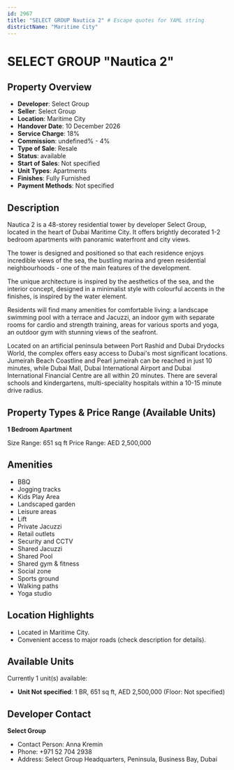 ```yaml
---
id: 2967
title: "SELECT GROUP Nautica 2" # Escape quotes for YAML string
districtName: "Maritime City"
---
```


# SELECT GROUP "Nautica 2"

## Property Overview
- **Developer**: Select Group
- **Seller**: Select Group
- **Location**: Maritime City
- **Handover Date**: 10 December 2026
- **Service Charge**: 18%
- **Commission**: undefined% - 4%
- **Type of Sale**: Resale
- **Status**: available
- **Start of Sales**: Not specified
- **Unit Types**: Apartments
- **Finishes**: Fully Furnished
- **Payment Methods**: Not specified

## Description
Nautica 2 is a 48-storey residential tower by developer Select Group, located in the heart of Dubai Maritime City. It offers brightly decorated 1-2 bedroom apartments with panoramic waterfront and city views.

The tower is designed and positioned so that each residence enjoys incredible views of the sea, the bustling marina and green residential neighbourhoods - one of the main features of the development.

The unique architecture is inspired by the aesthetics of the sea, and the interior concept, designed in a minimalist style with colourful accents in the finishes, is inspired by the water element.

Residents will find many amenities for comfortable living: a landscape swimming pool with a terrace and Jacuzzi, an indoor gym with separate rooms for cardio and strength training, areas for various sports and yoga, an outdoor gym with stunning views of the seafront.

Located on an artificial peninsula between Port Rashid and Dubai Drydocks World, the complex offers easy access to Dubai's most significant locations. Jumeirah Beach Coastline and Pearl jumeirah can be reached in just 10 minutes, while Dubai Mall, Dubai International Airport and Dubai International Financial Centre are all within 20 minutes. There are several schools and kindergartens, multi-speciality hospitals within a 10-15 minute drive radius.

## Property Types & Price Range (Available Units)
**1 Bedroom Apartment**

Size Range: 651 sq ft
Price Range: AED 2,500,000

## Amenities
- BBQ
- Jogging tracks
- Kids Play Area
- Landscaped garden
- Leisure areas
- Lift
- Private Jacuzzi
- Retail outlets
- Security and CCTV
- Shared Jacuzzi
- Shared Pool
- Shared gym & fitness
- Social zone
- Sports ground
- Walking paths
- Yoga studio

## Location Highlights
- Located in Maritime City.
- Convenient access to major roads (check description for details).

## Available Units
Currently 1 unit(s) available:
- **Unit Not specified**: 1 BR, 651 sq ft, AED 2,500,000 (Floor: Not specified)

## Developer Contact
**Select Group**
- Contact Person: Anna Kremin
- Phone: +971 52 704 2938
- Address: Select Group Headquarters, Peninsula, Business Bay, Dubai
